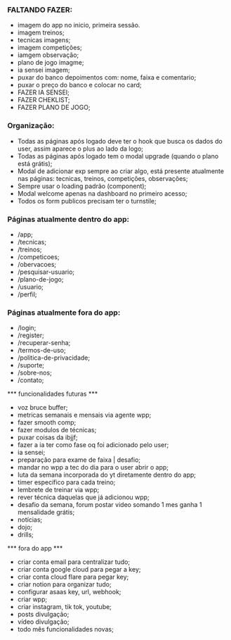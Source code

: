 ### FALTANDO FAZER:
- imagem do app no inicio, primeira sessão.
- imagem treinos;
- tecnicas imagens;
- imagem competições;
- iamgem observação;
- plano de jogo imagme;
- ia sensei imagem;
- puxar do banco depoimentos com: nome, faixa e comentario;
- puxar o preço do banco e colocar no card;
- FAZER IA SENSEI;
- FAZER CHEKLIST;
- FAZER PLANO DE JOGO;




### Organização:
- Todas as páginas após logado deve ter o hook que busca os dados do user, assim aparece o plus ao lado da logo;
- Todas as páginas após logado tem o modal upgrade (quando o plano está grátis);
- Modal de adicionar exp sempre ao criar algo, está presente atualmente nas páginas: tecnicas, treinos, competições, observações;
- Sempre usar o loading padrão (component);
- Modal welcome apenas na dashboard no primeiro acesso;
- Todos os form publicos precisam ter o turnstile;

### Páginas atualmente dentro do app:
- /app;
- /tecnicas;
- /treinos;
- /competicoes;
- /obervacoes;
- /pesquisar-usuario;
- /plano-de-jogo;
- /usuario;
- /perfil;

### Páginas atualmente fora do app:
- /login;
- /register;
- /recuperar-senha;
- /termos-de-uso;
- /politica-de-privacidade;
- /suporte;
- /sobre-nos;
- /contato;




*** funcionalidades futuras ***
- voz bruce buffer;
- metricas semanais e mensais via agente wpp;
- fazer smooth comp;
- fazer modulos de técnicas;
- puxar coisas da ibjjf;
- fazer a ia ter como fase oq foi adicionado pelo user;
- ia sensei;
- preparação para exame de faixa | desafio;
- mandar no wpp a tec do dia para o user abrir o app;
- luta da semana incorporada do yt diretamente dentro do app;
- timer específico para cada treino;
- lembrete de treinar via wpp;
- rever técnica daquelas que já adicionou wpp;
- desafio da semana, forum postar video somando 1 mes ganha 1 mensalidade grátis;
- notícias;
- dojo;
- drills;


*** fora do app ***
- criar conta email para centralizar tudo;
- criar conta google cloud para pegar a key;
- criar conta cloud flare para pegar key;
- criar notion para organizar tudo;
- configurar asaas key, url, webhook;
- criar wpp;
- criar instagram, tik tok, youtube;
- posts divulgação;
- vídeo divulgação;
- todo mês funcionalidades novas;
